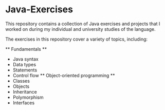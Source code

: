 # Java-Exercises
This repository contains a collection of Java exercises and projects that I worked on during my individual and university studies of the language.

The exercises in this repository cover a variety of topics, including:

** Fundamentals **
* Java syntax
* Data types
* Statements
* Control flow
** Object-oriented programming **
* Classes
* Objects
* Inheritance
* Polymorphism
* Interfaces
